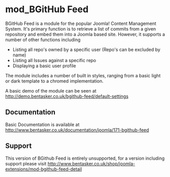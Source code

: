 mod_BGitHub Feed
==================

BGitHub Feed is a module for the popular Joomla! Content Management System. It's primary function is to retrieve a list of commits from a given repository and embed them into a Joomla based site. 
However, it supports a number of other functions including

- Listing all repo's owned by a specific user (Repo's can be excluded by name)
- Listing all Issues against a specific repo
- Displaying a basic user profile

The module includes a number of built in styles, ranging from a basic light or dark template to a chromed implementation.


A basic demo of the module can be seen at http://demo.bentasker.co.uk/bgithub-feed/default-settings


Documentation
--------------

Basic Documentation is available at http://www.bentasker.co.uk/documentation/joomla/171-bgithub-feed



Support
--------

This version of BGithub Feed is entirely unsupported, for a version including support please visit http://www.bentasker.co.uk/shop/joomla-extensions/mod-bgithub-feed-detail
